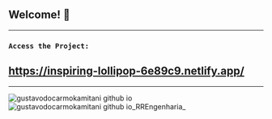 
## Welcome! 👋
--------------------------------------------------------------------------

### `Access the Project:`

## https://inspiring-lollipop-6e89c9.netlify.app/

--------------------------------------------------------------------------
![gustavodocarmokamitani github io](https://user-images.githubusercontent.com/26381791/156616874-ab199e73-9df2-4dfe-86f2-bffb41c43198.png)
![gustavodocarmokamitani github io_RREngenharia_](https://user-images.githubusercontent.com/26381791/156615589-c878f5d4-9847-4f54-b3dd-8f2bda011d33.png)


